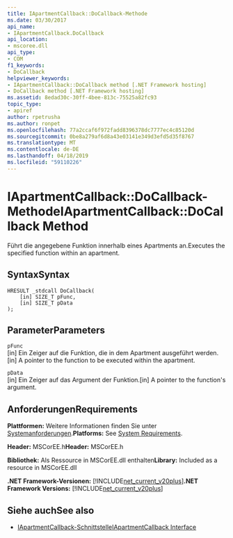 ```yaml
---
title: IApartmentCallback::DoCallback-Methode
ms.date: 03/30/2017
api_name:
- IApartmentCallback.DoCallback
api_location:
- mscoree.dll
api_type:
- COM
f1_keywords:
- DoCallback
helpviewer_keywords:
- IApartmentCallback::DoCallback method [.NET Framework hosting]
- DoCallback method [.NET Framework hosting]
ms.assetid: 8edad30c-30ff-4bee-813c-75525a82fc93
topic_type:
- apiref
author: rpetrusha
ms.author: ronpet
ms.openlocfilehash: 77a2ccaf6f972fadd8396378dc7777ec4c85120d
ms.sourcegitcommit: 0be8a279af6d8a43e03141e349d3efd5d35f8767
ms.translationtype: MT
ms.contentlocale: de-DE
ms.lasthandoff: 04/18/2019
ms.locfileid: "59110226"
---
```

# <a name="iapartmentcallbackdocallback-method"></a><span data-ttu-id="f59f6-102">IApartmentCallback::DoCallback-Methode</span><span class="sxs-lookup"><span data-stu-id="f59f6-102">IApartmentCallback::DoCallback Method</span></span>
<span data-ttu-id="f59f6-103">Führt die angegebene Funktion innerhalb eines Apartments an.</span><span class="sxs-lookup"><span data-stu-id="f59f6-103">Executes the specified function within an apartment.</span></span>  
  
## <a name="syntax"></a><span data-ttu-id="f59f6-104">Syntax</span><span class="sxs-lookup"><span data-stu-id="f59f6-104">Syntax</span></span>  
  
```  
HRESULT _stdcall DoCallback(  
    [in] SIZE_T pFunc,  
    [in] SIZE_T pData  
);  
```  
  
## <a name="parameters"></a><span data-ttu-id="f59f6-105">Parameter</span><span class="sxs-lookup"><span data-stu-id="f59f6-105">Parameters</span></span>  
 `pFunc`  
 <span data-ttu-id="f59f6-106">[in] Ein Zeiger auf die Funktion, die in dem Apartment ausgeführt werden.</span><span class="sxs-lookup"><span data-stu-id="f59f6-106">[in] A pointer to the function to be executed within the apartment.</span></span>  
  
 `pData`  
 <span data-ttu-id="f59f6-107">[in] Ein Zeiger auf das Argument der Funktion.</span><span class="sxs-lookup"><span data-stu-id="f59f6-107">[in] A pointer to the function's argument.</span></span>  
  
## <a name="requirements"></a><span data-ttu-id="f59f6-108">Anforderungen</span><span class="sxs-lookup"><span data-stu-id="f59f6-108">Requirements</span></span>  
 <span data-ttu-id="f59f6-109">**Plattformen:** Weitere Informationen finden Sie unter [Systemanforderungen](../../../../docs/framework/get-started/system-requirements.md).</span><span class="sxs-lookup"><span data-stu-id="f59f6-109">**Platforms:** See [System Requirements](../../../../docs/framework/get-started/system-requirements.md).</span></span>  
  
 <span data-ttu-id="f59f6-110">**Header:** MSCorEE.h</span><span class="sxs-lookup"><span data-stu-id="f59f6-110">**Header:** MSCorEE.h</span></span>  
  
 <span data-ttu-id="f59f6-111">**Bibliothek:** Als Ressource in MSCorEE.dll enthalten</span><span class="sxs-lookup"><span data-stu-id="f59f6-111">**Library:** Included as a resource in MSCorEE.dll</span></span>  
  
 <span data-ttu-id="f59f6-112">**.NET Framework-Versionen:** [!INCLUDE[net_current_v20plus](../../../../includes/net-current-v20plus-md.md)]</span><span class="sxs-lookup"><span data-stu-id="f59f6-112">**.NET Framework Versions:** [!INCLUDE[net_current_v20plus](../../../../includes/net-current-v20plus-md.md)]</span></span>  
  
## <a name="see-also"></a><span data-ttu-id="f59f6-113">Siehe auch</span><span class="sxs-lookup"><span data-stu-id="f59f6-113">See also</span></span>

- [<span data-ttu-id="f59f6-114">IApartmentCallback-Schnittstelle</span><span class="sxs-lookup"><span data-stu-id="f59f6-114">IApartmentCallback Interface</span></span>](../../../../docs/framework/unmanaged-api/hosting/iapartmentcallback-interface.md)
